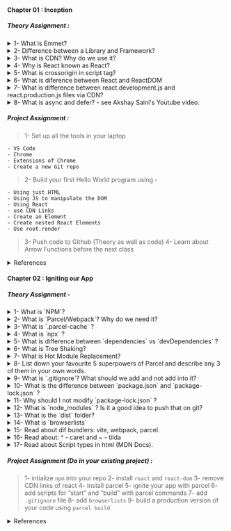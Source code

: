 #### Chapter 01 : Inception

##### Theory Assignment :

<details><summary> 1- What is Emmet? </summary>
    <p>
    </p>
</details>

<details><summary> 2- Difference between a Library and Framework? </summary>
    <p>
    </p>
</details>

<details><summary> 3- What is CDN? Why do we use it? </summary>
    <p>
    </p>
</details>

<details><summary> 4- Why is React known as React? </summary>
    <p>
    </p>
</details>

<details><summary> 5- What is crossorigin in script tag? </summary>
    <p>
    </p>
</details>

<details><summary> 6- What is diference between React and ReactDOM </summary>
    <p>
    </p>
</details>

<details><summary> 7- What is difference between react.development.js and react.production.js files via CDN? </summary>
    <p>
    </p>
</details>

<details><summary> 8- What is async and defer? - see Akshay Saini's Youtube video. </summary>
    <p>
    </p>
</details>

##### Project Assignment :

> 1- Set up all the tools in your laptop

    - VS Code
    - Chrome
    - Extensions of Chrome
    - Create a new Git repo

> 2- Build your first Hello World program using -

    - Using just HTML
    - Using JS to manipulate the DOM
    - Using React
    - use CDN Links
    - Create an Element
    - Create nested React Elements
    - Use root.render

> 3- Push code to Github (Theory as well as code)
> 4- Learn about Arrow Functions before the next class

<details><summary> References </summary>
    <p>
        - https://beta.reactjs.org/apis/react/createElement
        - https://www.youtube.com/watch?v=IrHmpdORLu8
    </p>
</details>

#### Chapter 02 : Igniting our App

##### Theory Assignment -

<details><summary> 1- What is `NPM`? </summary>
    <sub> 
        - npm is an online repository for the publishing of open-source Node.js projects.
        - npm is a command-line utility for interacting with said repository that aids in package installation, version management, and dependency management.
</sub>
</details>

<details><summary> 2- What is `Parcel/Webpack`? Why do we need it? </summary>
    <sub>
        - Parcel is bundler.
        -  Parcel combines a great out-of-the-box development experience with a scalable architecture that can take your project from just getting started to massive production application.
        There are few points below which makes parcel a beast. i.e. as:

        - HMR - Hot Module Replacement
        - File Watcher Algorithm (Written in C++)
        - BUNDLING
        - MINIFY
        - Cleaning Our Code
        - Dev and Production build
        - Super fast build algorithm
        - Image Optimization
        - Caching while development
        - Compression
        - Compatible with older version of browser (add polyfills)
        - Facilitate to enable HTTPS on development (npx parcel index.html --https)
        - Manage port numbers
        - Consistent Hashing Algorithm
        - Zero Config
        - Tree Shaking (Remove Unwanted Code

</sub>
</details>

<details><summary> 3- What is `.parcel-cache` ? </summary>
    <sub></sub>
</details>

<details><summary> 4- What is `npx` ? </summary>
    <sub></sub>
</details>

<details><summary> 5- What is difference between `dependencies` vs `devDependencies` ? </summary>
    <sub></sub>
</details>

<details><summary> 6- What is Tree Shaking? </summary>
    <sub></sub>
</details>

<details><summary> 7- What is Hot Module Replacement? </summary>
    <sub></sub>
</details>

<details><summary> 8- List down your favourite 5 superpowers of Parcel and describe any 3 of them in your own words. </summary>
    <sub></sub>
</details>

<details><summary> 9- What is `.gitignore`? What should we add and not add into it? </summary>
    <sub></sub>
</details>
 
<details><summary> 10- What is the difference between `package.json` and `package-lock.json` ? </summary>
    <sub></sub>
</details>
 
<details><summary> 11- Why should I not modify `package-lock.json` ? </summary>
    <sub></sub>
</details>

<details><summary> 12- What is `node_modules` ? Is it a good idea to push that on git? </summary>
    <sub></sub>
</details>

<details><summary> 13- What is the `dist` folder? </summary>
    <sub></sub>
</details>
 
<details><summary> 14- What is `browserlists` </summary>
    <sub></sub>
</details>
 
<details><summary> 15- Read about dif bundlers: vite, webpack, parcel. </summary>
    <sub></sub>
</details>

<details><summary> 16- Read about: ^ - caret and ~ - tilda </summary>
    <sub></sub>
</details>
 
<details><summary> 17- Read about Script types in html (MDN Docs). </summary>
    <sub></sub>
</details>

##### Project Assignment (Do in your existing project) :

> 1- intialize `npm` into your repo
> 2- install `react` and `react-dom`
> 3- remove CDN links of react
> 4- install parcel
> 5- ignite your app with parcel
> 6- add scripts for “start” and “build” with parcel commands
> 7- add `.gitignore` file
> 8- add `browserlists`
> 9- build a production version of your code using `parcel build`

<details><summary> References </summary>
    <sub>
        - [Creating your own create-react-app](https://medium.com/@JedaiSaboteur/creating-a-react-app-from-scratch-f3c693b84658) 
        - [Parcel Documentation](https://parceljs.org/getting-started/webapp/) 
        - [Parcel on Production](https://parceljs.org/features/production/) 
        - BrowsersList : https://browserslist.dev/ 
    </sub>
</details>

<!-- Chit Chat Session Notes

    Word & Meaning
    - Hustle - dhakka mukki karna
    - FAANG  meaning pakdana
    - desperate means bekarar


- Crawl->Walk->Run
- Change your intesnion to learn anything

- Realization -> Don't go to your comfort zone -> Start making a plan -> Have a side hustle -> Everyday fight for it
- Come Out from your comfort Zone / Don't go to comfort zone
- Start Making a plan
- Side hustle of learning - Everyday fight for it(No Break)
- Realise it will take time
- Hard work & Hustle & Focus & Warrior
- Start Searching for job & Keep failing till the selection

-->
